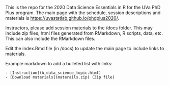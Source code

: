This is the repo for the 2020 Data Science Essentials in R for the UVa PhD Plus program. The main page with the schedule, session descriptions and materials is https://uvastatlab.github.io/phdplus2020/.

Instructors, please add session materials to the /docs folder. This may include zip files, html files generated from RMarkdown, R scripts, data, etc. This can also include the RMarkdown files.

Edit the index.Rmd file (in /docs) to update the main page to include links to materials. 

Example markdown to add a bulleted list with links:

```
- [Instruction](A_data_science_topic.html) 
- [Download materials](materails.zip) (Zip file)
```
